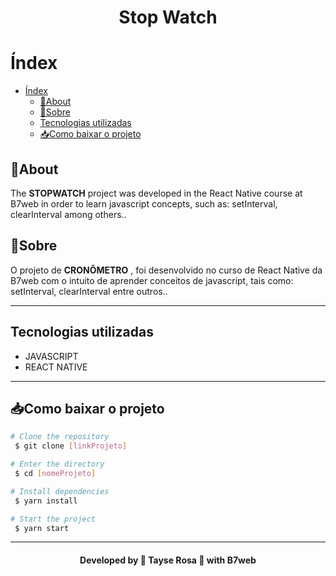 <h1 align="center">Stop Watch</h1>

<!--
[![switch.png](https://i.postimg.cc/2jqspL07/switch.png)](https://snack.expo.io/@tayse_rosa/switch---react-native)
-->


<!--
<script async src="https://snack.expo.io/embed.js"> </script>
-->

# Índex
- [Índex](#índex)
  - [🚀About](#about)
  - [🚀Sobre](#sobre)
  - [Tecnologias utilizadas](#tecnologias-utilizadas)
  - [📥Como baixar o projeto](#como-baixar-o-projeto)

## 🚀About
The **STOPWATCH** project was developed in the React Native course at B7web in order to learn javascript concepts, such as: setInterval, clearInterval among others..
 ## 🚀Sobre
O projeto de **CRONÔMETRO** , foi desenvolvido no curso de React Native da B7web com o intuito de aprender conceitos de javascript, tais como: setInterval, clearInterval entre outros.. 

---

## Tecnologias utilizadas 
- JAVASCRIPT
- REACT NATIVE

---

## 📥Como baixar o projeto

```bash
# Clone the repository
 $ git clone [linkProjeto]

# Enter the directory
 $ cd [nomeProjeto]

# Install dependencies
 $ yarn install

# Start the project
 $ yarn start

```

---


<h4 align="center"> Developed by 🚀 Tayse Rosa 🌸 with B7web</h4>